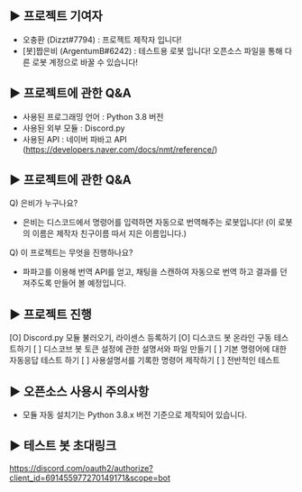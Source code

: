 <img url="https://media.discordapp.net/attachments/771616456931803187/785850120369340446/export.png?width=683&height=670">


▶ 프로젝트 기여자
------

- 오충환 (Dizzt#7794) : 프로젝트 제작자 입니다!
- [봇]짭은비 (ArgentumB#6242) : 테스트용 로봇 입니다! 오픈소스 파일을 통해 다른 로봇 계정으로 바꿀 수 있습니다!



▶ 프로젝트에 관한 Q&A
------

- 사용된 프로그래밍 언어 : Python 3.8 버전
- 사용된 외부 모듈 : Discord.py
- 사용된 API : 네이버 파바고 API (https://developers.naver.com/docs/nmt/reference/)



▶ 프로젝트에 관한 Q&A
------

Q) 은비가 누구나요?
- 은비는 디스코드에서 명령어를 입력하면 자동으로 번역해주는 로봇입니다! (이 로봇의 이름은 제작자 친구이름 따서 지은 이름입니다.)

Q) 이 프로젝트는 무엇을 진행하나요? 
- 파파고를 이용해 번역 API를 얻고, 채팅을 스캔하여 자동으로 번역 하고 결과를 던져주도록 만들어 볼 예정입니다.



▶ 프로젝트 진행
------

[O] Discord.py 모듈 불러오기, 라이센스 등록하기
[O] 디스코드 봇 온라인 구동 테스트하기
[ ] 디스코브 봇 토큰 설정에 관한 설명서와 파일 만들기
[ ] 기본 명령어에 대한 자동응답 테스트 하기
[ ] 사용설명서를 기록한 명령어 제작하기
[ ] 전반적인 테스트



▶ 오픈소스 사용시 주의사항
------

- 모듈 자동 설치기는 Python 3.8.x 버전 기준으로 제작되어 있습니다.



▶ 테스트 봇 초대링크
------

https://discord.com/oauth2/authorize?client_id=691455977270149171&scope=bot
